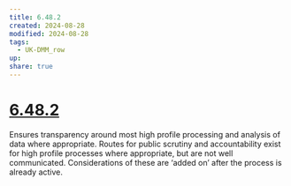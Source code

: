 ```yaml
---
title: 6.48.2
created: 2024-08-28
modified: 2024-08-28
tags:
  - UK-DMM_row
up: 
share: true
---
```

# [6.48.2](6.48.2.md)

Ensures transparency around most high profile processing and analysis of data where appropriate. Routes for public scrutiny and accountability exist for high profile processes where appropriate, but are not well communicated. Considerations of these are ‘added on’ after the process is already active.
